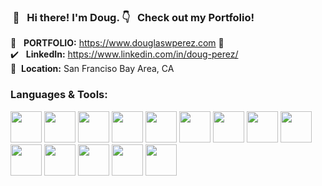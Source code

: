 
### &nbsp;👋  &nbsp; Hi there! I'm Doug.  👇  &nbsp; Check out my Portfolio!  

 :pushpin: &nbsp; **PORTFOLIO:** https://www.douglaswperez.com :pushpin:  
 :heavy_check_mark: &nbsp; **LinkedIn:** https://www.linkedin.com/in/doug-perez/ <br/>
 📍&nbsp; **Location:** San Franciso Bay Area, CA  
### Languages & Tools:
<code><img height="50" src="https://www.vectorlogo.zone/logos/reactjs/reactjs-ar21.svg"></code> 
<code><img height="50" src="https://www.vectorlogo.zone/logos/nodejs/nodejs-ar21.svg"></code> 
<code><img height="50" src="https://www.vectorlogo.zone/logos/gatsbyjs/gatsbyjs-ar21.svg"></code>
<code><img height="50" src="https://www.vectorlogo.zone/logos/javascript/javascript-ar21.svg"></code>
<code><img height="50" src="https://www.vectorlogo.zone/logos/sass-lang/sass-lang-ar21.svg"></code> 
<code><img height="50" src="https://www.vectorlogo.zone/logos/mongodb/mongodb-ar21.svg"></code> 
<code><img height="50" src="https://www.vectorlogo.zone/logos/mysql/mysql-ar21.svg"></code> 
<code><img height="50" src="https://www.vectorlogo.zone/logos/postgresql/postgresql-ar21.svg"></code> 
<code><img height="50" src="https://www.vectorlogo.zone/logos/git-scm/git-scm-ar21.svg"></code> 
<code><img height="50" src="https://www.vectorlogo.zone/logos/amazon_aws/amazon_aws-ar21.svg"></code>
<code><img height="50" src="https://www.vectorlogo.zone/logos/nginx/nginx-ar21.svg"></code> 
<code><img height="50" src="https://www.vectorlogo.zone/logos/docker/docker-ar21.svg"></code>
<code><img height="50" src="https://www.vectorlogo.zone/logos/jestjsio/jestjsio-ar21.svg"></code> 
<code><img height="50" src="https://www.vectorlogo.zone/logos/mochajs/mochajs-ar21.svg"></code> 

